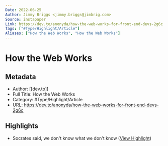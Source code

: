 ```yaml
---
Date: 2022-06-25
Author: Jimmy Briggs <jimmy.briggs@jimbrig.com>
Source: instapaper
Link: https://dev.to/anonyda/how-the-web-works-for-front-end-devs-2g6c
Tags: ["#Type/Highlight/Article"]
Aliases: ["How the Web Works", "How the Web Works"]
---
```

# How the Web Works

## Metadata
- Author: [[dev.to]]
- Full Title: How the Web Works
- Category: #Type/Highlight/Article
- URL: https://dev.to/anonyda/how-the-web-works-for-front-end-devs-2g6c

## Highlights
- Socrates said, we don't know what we don't know ([View Highlight](https://instapaper.com/read/1354419745/14361743))
